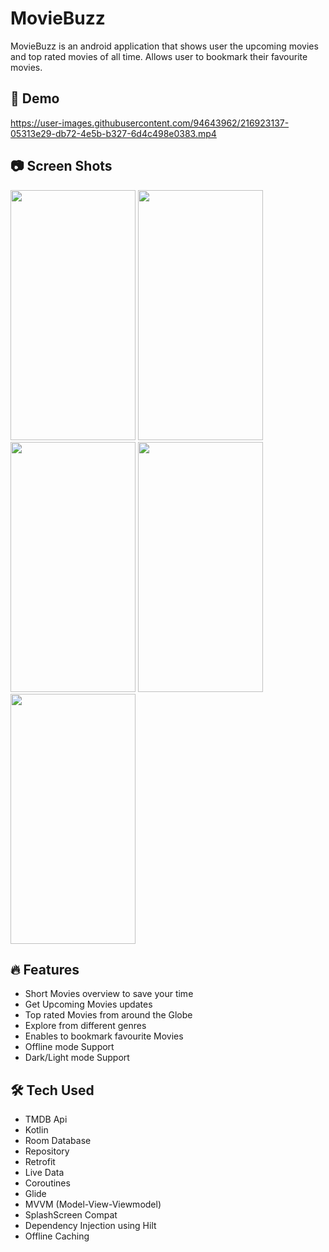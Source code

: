 # MovieBuzz
MovieBuzz is an android application that shows user the upcoming movies and top rated movies of all time. Allows user to bookmark their favourite movies.

## 🎥 Demo
https://user-images.githubusercontent.com/94643962/216923137-05313e29-db72-4e5b-b327-6d4c498e0383.mp4

## 📷 Screen Shots
<img src="https://user-images.githubusercontent.com/94643962/216916614-be1622e7-6216-44b3-89c5-0ddf4fefb821.jpeg" width="200" height="400"/> <img src="https://user-images.githubusercontent.com/94643962/216916766-823240d3-382b-4ae3-97a5-ebf209cc2177.jpeg" width="200" height="400"/> <img src="https://user-images.githubusercontent.com/94643962/216916941-b5191f12-5071-42b2-b313-3f16c76bc7d8.jpeg" width="200" height="400"/> <img src="https://user-images.githubusercontent.com/94643962/216917027-f275bf53-fafd-465c-b3c0-eaf07e7e6657.jpeg" width="200" height="400"/> <img src="https://user-images.githubusercontent.com/94643962/216917138-eb6e824c-b66c-45fa-ad0d-43a811237ae7.jpeg" width="200" height="400"/> 

## 🔥 Features
 - Short Movies overview to save your time
 - Get Upcoming Movies updates
 - Top rated Movies from around the Globe
 - Explore from different genres
 - Enables to bookmark favourite Movies
 - Offline mode Support
 - Dark/Light mode Support
 
## 🛠 Tech Used
- TMDB Api
- Kotlin
- Room Database
- Repository
- Retrofit
- Live Data
- Coroutines
- Glide
- MVVM (Model-View-Viewmodel)
- SplashScreen Compat
- Dependency Injection using Hilt
- Offline Caching
